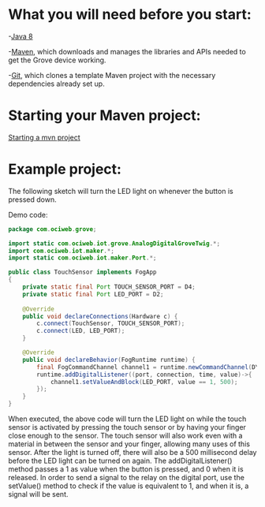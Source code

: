 # What you will need before you start:
-[Java 8](https://docs.oracle.com/javase/8/docs/technotes/guides/install/install_overview.html) 

-[Maven](https://maven.apache.org/install.html), which downloads and manages the libraries and APIs needed to get the Grove device working.

-[Git](https://git-scm.com/), which clones a template Maven project with the necessary dependencies already set up.

# Starting your Maven project: 
[Starting a mvn project](https://github.com/oci-pronghorn/FogLighter/blob/master/README.md)

# Example project:

The following sketch will turn the LED light on whenever the button is pressed down.

Demo code: 


```java
package com.ociweb.grove;

import static com.ociweb.iot.grove.AnalogDigitalGroveTwig.*;
import com.ociweb.iot.maker.*;
import static com.ociweb.iot.maker.Port.*;

public class TouchSensor implements FogApp
{
	private static final Port TOUCH_SENSOR_PORT = D4;
	private static final Port LED_PORT = D2;
	
    @Override
    public void declareConnections(Hardware c) {
    	c.connect(TouchSensor, TOUCH_SENSOR_PORT);
    	c.connect(LED, LED_PORT);
    }

    @Override
    public void declareBehavior(FogRuntime runtime) {
    	final FogCommandChannel channel1 = runtime.newCommandChannel(DYNAMIC_MESSAGING);
        runtime.addDigitalListener((port, connection, time, value)->{ 
            channel1.setValueAndBlock(LED_PORT, value == 1, 500);                                                                            //delays a future action
        });
    }
}
```


When executed, the above code will turn the LED light on while the touch sensor is activated by pressing the touch sensor or by having your finger close enough to the sensor. The touch sensor will also work even with a material in between the sensor and your finger, allowing many uses of this sensor. After the light is turned off, there will also be a 500 millisecond delay before the LED light can be turned on again.
The addDigitalListener() method passes a 1 as value when the button is pressed, and 0 when it is released. In order to send a signal to the relay on the digital port, use the setValue() method to check if the value is equivalent to 1, and when it is, a signal will be sent.
